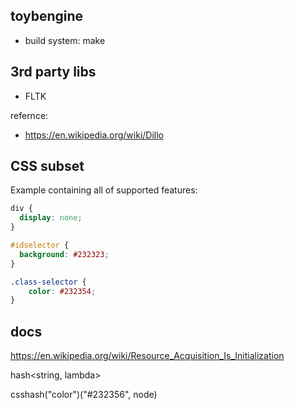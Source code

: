 toybengine
----------

- build system: make

3rd party libs
----------

- FLTK


refernce:
- https://en.wikipedia.org/wiki/Dillo


CSS subset
----------

Example containing all of supported features:
```css
div {
  display: none;
}

#idselector {
  background: #232323;
}

.class-selector {
	color: #232354;
}
```

docs
----------

https://en.wikipedia.org/wiki/Resource_Acquisition_Is_Initialization

hash<string, lambda>

csshash("color")("#232356", node)